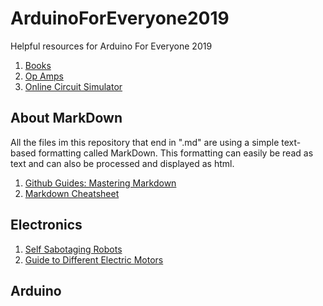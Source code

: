 # ArduinoForEveryone2019

Helpful resources for Arduino For Everyone 2019

1. [Books](books/readme.md)
2. [Op Amps](op-amps/readme.md)
3. [Online Circuit Simulator](https://www.circuitlab.com/)

## About MarkDown

All the files im this repository that end in ".md" are using a simple text-based formatting called MarkDown. This formatting can easily be read as text and can also be processed and displayed as html.

1. [Github Guides: Mastering Markdown](https://guides.github.com/features/mastering-markdown)
2. [Markdown Cheatsheet](https://github.com/adam-p/markdown-here/wiki/Markdown-Cheatsheet)

## Electronics

1. [Self Sabotaging Robots](http://www.simonegiertz.com)
2. [Guide to Different Electric Motors](https://www.youtube.com/watch?v=SrPHQh-M3pM)

## Arduino

